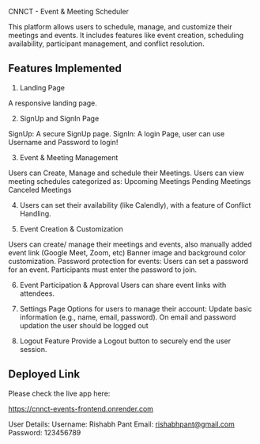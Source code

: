 
CNNCT - Event & Meeting Scheduler

This platform allows users to schedule, manage, and customize their meetings and events. It includes features like event creation, scheduling availability, participant management, and conflict resolution.


## Features Implemented

1. Landing Page

A responsive landing page.

2. SignUp and SignIn Page

SignUp:
A secure SignUp page.
SignIn:
A login Page, user can use Username and Password to login!

3. Event & Meeting Management

Users can Create, Manage and schedule their Meetings.
Users can view meeting schedules categorized as:
Upcoming Meetings
Pending Meetings
Canceled Meetings


4. Users can set their availability (like Calendly), with a feature of Conflict Handling.


5. Event Creation & Customization

Users can create/ manage their meetings and events, also manually added event link (Google Meet, Zoom, etc)
Banner image and background color customization.
Password protection for events:
Users can set a password for an event.
Participants must enter the password to join.

6. Event Participation & Approval
Users can share event links with attendees.

7. Settings Page
Options for users to manage their account:
Update basic information (e.g., name, email, password).
On email and password updation the user should be logged out

7. Logout Feature
Provide a Logout button to securely end the user session.


## Deployed Link

Please check the live app here:

https://cnnct-events-frontend.onrender.com

User Details:
 Username: Rishabh Pant
 Email: rishabhpant@gmail.com
 Password: 123456789
